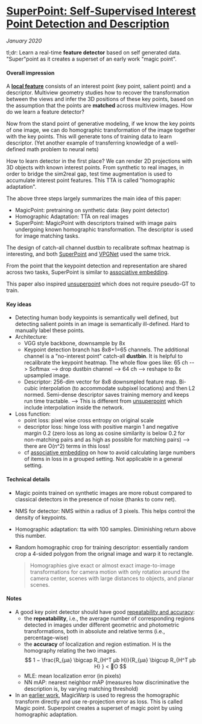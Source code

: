 # [SuperPoint: Self-Supervised Interest Point Detection and Description](https://arxiv.org/abs/1712.07629)

_January 2020_

tl;dr: Learn a real-time **feature detector** based on self generated data. "Super"point as it creates a superset of an early work "magic point".

#### Overall impression
A **[local feature](https://dsp.stackexchange.com/questions/24346/difference-between-feature-detector-and-descriptor)** consists of an interest point (key point, salient point) and a descriptor. Multiview geometry studies how to recover the transformation between the views and infer the 3D positions of these key points, based on the assumption that the points are **matched** across multiview images. How do we learn a feature detector?

Now from the stand point of generative modeling, if we know the key points of one image, we can do homographic transformation of the image together with the key points. This will generate tons of training data to learn descriptor. (Yet another example of transferring knowledge of a well-defined math problem to neural nets)

How to learn detector in the first place? We can render 2D projections with 3D objects with known interest points. From synthetic to real images, in order to bridge the sim2real gap, test time augmentation is used to accumulate interest point features. This TTA is called "homographic adaptation".

The above three steps largely summarizes the main idea of this paper: 

- MagicPoint: pretraining on synthetic data: (key point detector)
- Homographic Adaptation: TTA on real images
- SuperPoint: MagicPoint with descriptors trained with image pairs undergoing known homographic transformation. The descriptor is used for image matching tasks.

The design of catch-all channel dustbin to recalibrate softmax heatmap is interesting, and both [SuperPoint](super_point.md) and [VPGNet](vpgnet.md) used the same trick.

From the point that the keypoint detection and representation are shared across two tasks, SuperPoint is similar to [associative embedding](associative_embedding.md).

This paper also inspired [unsuperpoint](unsuperpoint.md) which does not require pseudo-GT to train.
 
#### Key ideas
- Detecting human body keypoints is semantically well defined, but detecting salient points in an image is semantically ill-defined. Hard to manually label these points.
- Architecture:
	- VGG style backbone, downsample by 8x
	- Keypoint detection branch has 8x8+1=65 channels. The additional channel is a "no-interest point" catch-all **dustbin**. It is helpful to recalibrate the keypoint heatmap. The whole flow goes like: 65 ch --> Softmax --> drop dustbin channel --> 64 ch --> reshape to 8x upsampled image. 
	- Descriptor: 256-dim vector for 8x8 downsmpled feature map. Bi-cubic interpolation (to accommodate subpixel locations) and then L2 normed. Semi-dense descriptor saves training memory and keeps run time tractable. --> This is different from [unsuperpoint](unsuperpoint.md) which include interpolation inside the network.
- Loss function: 
	- point loss: pixel wise cross entropy on original scale
	- descriptor loss: hinge loss with positive margin 1 and negative margin 0.2 (zero loss as long as cosine similarity is below 0.2 for non-matching pairs and as high as possible for matching pairs) --> there are O(n^2) terms in this loss! 
	- cf [associative embedding](associative_embedding.md) on how to avoid calculating large numbers of items in loss in a grouped setting. Not applicable in a general setting.


#### Technical details
- Magic points trained on synthetic images are more robust compared to classical detectors in the presence of noise (thanks to conv net).
- NMS for detector: NMS within a radius of 3 pixels. This helps control the density of keypoints.
- Homographic adaptation: tta with 100 samples. Diminishing return above this number.
- Random homographic crop for training descriptor: essentially random crop a 4-sided polygon from the orignal image and warp it to rectangle.

	> Homographies give exact or almost exact image-to-image transformations for camera motion with only rotation around the camera center, scenes with large distances to objects, and planar scenes.

#### Notes
- A good key point detector should have good [repeatability and accuracy](https://www.robots.ox.ac.uk/~vgg/research/affine/det_eval_files/vibes_ijcv2004.pdf):
	- the **repeatability**, i.e., the average number of corresponding regions detected in images under different geometric and photometric transformations, both in absolute and relative terms (i.e., percentage-wise)
	- the **accuracy** of localization and region estimation. H is the homography relating the two images.
	$$
	1 − \frac{R_{µa} \bigcap  R_{H^T µb H}}{R_{µa} \bigcup R_{H^T µb H} } < O
	$$
	- MLE: mean localization error (in pixels)
	- NN mAP: nearest neighbor mAP (measures how discriminative the description is, by varying matching threshold)	
- In an [earlier work](https://arxiv.org/abs/1707.07410), MagicWarp is used to regress the homographic transform directly and use re-projection error as loss. This is called Magic point. Superpoint creates a superset of magic point by using homographic adaptation.